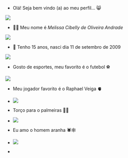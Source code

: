 * Olá! Seja bem vindo (a) ao meu perfil... 😸
 
![](https://media1.tenor.com/m/9vTAoKqOXPQAAAAC/shrek-shrek-meme.gif)
* 🙋‍♀️ Meu nome é *Melissa Cibelly de Oliveira Andrade*

![](https://media.tenor.com/LoziwJSpAyAAAAAi/hulk-dance.gif)
* 📆 Tenho 15 anos, nasci dia 11 de setembro de 2009

![](https://media.tenor.com/g5ZqH2VDd5gAAAAi/waiting-%D0%B6%D0%B4%D0%B5%D0%BC.gif)
* Gosto de esportes, meu favorito é o futebol ⚽

 ![](https://media.tenor.com/_OQhYkiT354AAAAi/aizen-sosuke-3162.gif)

* Meu jogador favorito é o Raphael Veiga 🫀
 
* ![](https://media1.tenor.com/m/0bEioByAZlkAAAAC/te-amo-palmeiras-palmeiras.gif)

* Torço para o palmeiras 🐷💚

* ![](https://media1.tenor.com/m/epNtODsSK4UAAAAC/celebrando-a-vit%C3%B3ria-comemorando.gif)
* Eu amo o homem aranha 🕷️🕸️

* ![](https://media1.tenor.com/m/TjPRaO9SFJkAAAAC/spider-man-staring.gif)
                  
*                                        
